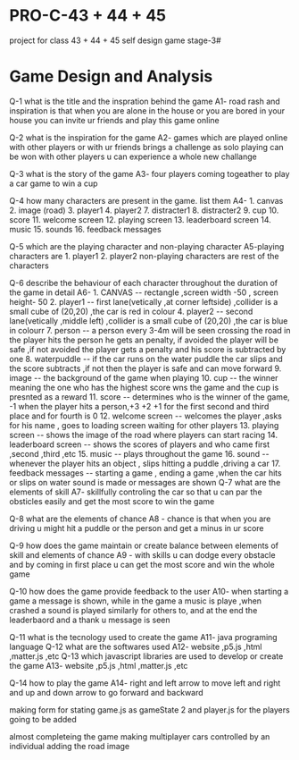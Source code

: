 # PRO-C-43 + 44 + 45
project for class 43 + 44 + 45 self design game stage-3#

# Game Design and Analysis

Q-1 what is the title and the inspration behind the game 
A1- road rash and inspiration is that when you are alone in the house or you are bored in your house you can invite ur friends and play this game online

Q-2 what is the inspiration for the game
A2- games which are played online with other players or with ur friends brings a challenge as solo playing can be won with other players u  can experience a whole new challange

Q-3 what is the story of the game
A3- four players coming togeather to play a car game to win a cup

Q-4 how many characters are present in the game. list them
A4- 1. canvas
    2. image (road)
    3. player1
    4. player2
    7. distracter1
    8. distracter2
    9. cup
   10. score
   11. welcome screen
   12. playing screen 
   13. leaderboard screen
   14. music
   15. sounds
   16. feedback messages
    
Q-5 which are the playing character and non-playing character
A5-playing characters are
    1. player1
    2. player2
    non-playing characters are rest of the characters
                        
Q-6 describe the behaviour of each character throughout the duration of the game in detail
A6- 1. CANVAS -- rectangle ,screen width -50 , screen height- 50
    2. player1 -- first lane(vetically ,at corner leftside) ,collider is a small cube of (20,20) ,the car is red in colour
    4. player2 -- second lane(vetically ,middle left) ,collider is a small cube of (20,20) ,the car is blue in colourr
    7. person -- a person every 3-4m will be seen crossing the road in the player hits the person he gets an penalty, if avoided the player will be safe ,if not avoided the            player gets a penalty and his score is subtracted by one
    8. waterpuddle -- if the car runs on the water puddle the car slips and the score subtracts ,if not then the player is safe and can move forward
    9. image -- the background of the game when playing
   10. cup -- the winner meaning the one who has the highest score wns the game and the cup is presnted as a reward
   11. score -- determines who is the winner of the game, -1 when the player hits a person,+3 +2 +1 for the first second and third place and for fourth is 0
   12. welcome screen -- welcomes the player ,asks for his name , goes to loading screen waiting for other players
   13. playing screen -- shows the image of the road where players can start racing
   14. leaderboard screen -- shows the scores of players and who came first ,second ,third ,etc
   15. music -- plays throughout the game 
   16. sound -- whenever the player hits an object , slips hitting a puddle ,driving a car
   17. feedback messages -- starting a game , ending  a game ,when the car hits or slips on water sound is made or messages are shown
Q-7 what are the elements of skill
A7-  skillfully controling the car so that u can par the obsticles easily and get the most score to win the game

Q-8 what are the elements of chance
A8 - chance is that when you are driving u might hit a puddle or the person and get a minus in ur score

Q-9 how does the game maintain or create balance between elements of skill and elements of chance
A9 - with skills u can dodge every obstacle and by coming in first place u can get the most score and win the whole game

Q-10 how does the game provide feedback to the user
A10- when starting a game a message is shown, while in the game a music is playe ,when crashed a sound is played similarly for others to, and at the end the leaderbaord and a thank u message is seen 

Q-11 what is the tecnology used to create the game
A11- java programing language
Q-12 what are the softwares used
A12- website ,p5.js ,html ,matter.js ,etc
Q-13 which javascript libraries are used to develop or create the game
A13- website ,p5.js ,html ,matter.js ,etc

Q-14 how to play the game
A14- right and left arrow to move left and right and up and down arrow to go forward and backward


  
making form for stating
game.js as gameState 2
and player.js for the players going to be added

almost completeing the game 
making multiplayer cars controlled by an individual
adding the road image 
